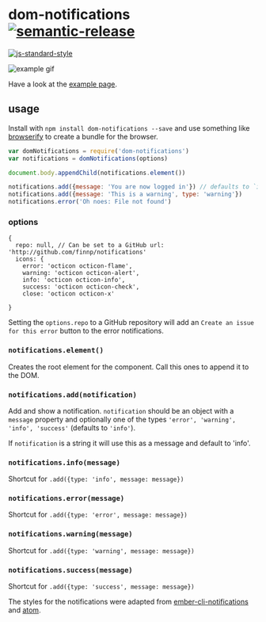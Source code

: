 # dom-notifications [![semantic-release](https://img.shields.io/badge/%20%20%F0%9F%93%A6%F0%9F%9A%80-semantic--release-e10079.svg)](https://github.com/semantic-release/semantic-release)
[![js-standard-style](https://cdn.rawgit.com/feross/standard/master/badge.svg)](https://github.com/feross/standard)

![example gif](http://i.giphy.com/l41YBkA7AKgVXXwjK.gif)

Have a look at the [example page](http://www.finnpauls.de/dom-notifications/).

## usage

Install with `npm install dom-notifications --save` and use something like
[browserify](http://browserify.org/) to create a bundle for the browser.

```js
var domNotifications = require('dom-notifications')
var notifications = domNotifications(options)

document.body.appendChild(notifications.element())

notifications.add({message: 'You are now logged in'}) // defaults to `info`
notifications.add({message: 'This is a warning', type: 'warning'})
notifications.error('Oh noes: File not found')
```

### options
```
{
  repo: null, // Can be set to a GitHub url: 'http://github.com/finnp/notifications'
  icons: {
    error: 'octicon octicon-flame',
    warning: 'octicon octicon-alert',
    info: 'octicon octicon-info',
    success: 'octicon octicon-check',
    close: 'octicon octicon-x'

}
```

Setting the `options.repo` to a GitHub repository will add an `Create an issue for this error`
button to the error notifications.


### `notifications.element()`

Creates the root element for the component. Call this ones to append it to
the DOM.

### `notifications.add(notification)`

Add and show a notification. `notification` should be an object with a `message`
property and optionally one of the types `'error', 'warning', 'info', 'success'`
(defaults to `'info'`).

If `notification` is a string it will use this as a message and default to 'info'.

### `notifications.info(message)`
Shortcut for `.add({type: 'info', message: message})`

### `notifications.error(message)`
Shortcut for `.add({type: 'error', message: message})`

### `notifications.warning(message)`
Shortcut for `.add({type: 'warning', message: message})`

### `notifications.success(message)`
Shortcut for `.add({type: 'success', message: message})`


The styles for the notifications were adapted from [ember-cli-notifications](https://github.com/stonecircle/ember-cli-notifications)
and [atom](https://github.com/atom/notifications).
